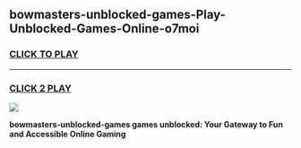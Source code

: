 
## bowmasters-unblocked-games-Play-Unblocked-Games-Online-o7moi
<h3>
<a href="https://premium76.site?title=bowmasters-unblocked-games&ref=24A">CLICK TO PLAY</a></h3>
<hr>

<h3>
<a href="https://premium76.site?title=bowmasters-unblocked-games&ref=24A">CLICK 2 PLAY</a>
  
</h3>

<a href="https://premium76.site?title=bowmasters-unblocked-games&ref=24A"><img src="https://clearcache.store/games.png"></a>


**bowmasters-unblocked-games games unblocked: Your Gateway to Fun and Accessible Online Gaming**
